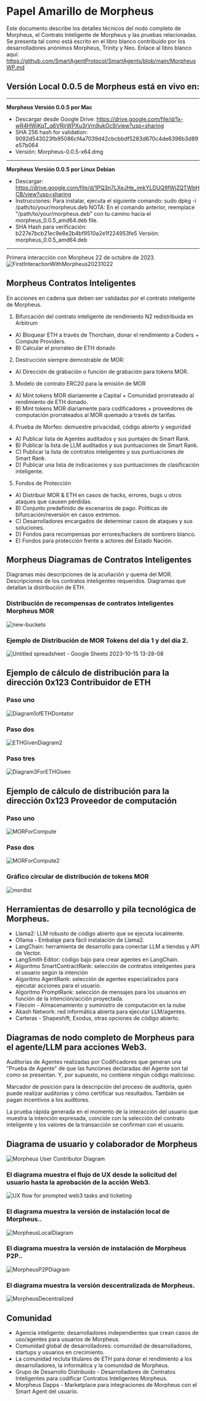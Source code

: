 # Papel Amarillo de Morpheus


Este documento describe los detalles técnicos del nodo completo de Morpheus, el Contrato Inteligente de Morpheus y las pruebas relacionadas. Se presenta tal como está escrito en el libro blanco contribuido por los desarrolladores anónimos Morpheus, Trinity y Neo. Enlace al libro blanco aquí: https://github.com/SmartAgentProtocol/SmartAgents/blob/main/MorpheusWP.md 

## Versión Local 0.0.5 de Morpheus está en vivo en:
---------
**Morpheus Versión 0.0.5 por Mac**
- Descargar desde Google Drive: https://drive.google.com/file/d/1x-wR4HWjKqT_g6VRjrWPXu3rVm9ukOc9/view?usp=sharing
- SHA 256 hash for validation: 9092d543023fb95086cf4a7039d42cbcbbdf5283d670c4de6396b3d89e57b064
- Versión: Morpheus-0.0.5-x64.dmg

---------
**Morpheus Versión 0.0.5 por Linux Debian**
- Descargar: https://drive.google.com/file/d/1PQ3n7LXeJHe_jmkYLDUQ9fWjZQTWbHCB/view?usp=sharing
- Instrucciones: Para instalar, ejecuta el siguiente comando:
sudo dpkg -i /path/to/your/morpheus.deb
NOTA: En el comando anterior, reemplace "/path/to/your/morpheus.deb" con tu camino hacia el morpheus_0.0.5_amd64.deb file.
- SHA Hash para verificación:
b227e7bcb21ec9e8e2b4bf9510a2e1f224953fe5
Versión: morpheus_0.0.5_amd64.deb
---------

Primera interacción con Morpheus 22 de octubre de 2023.
![FirstInteractionWithMorpheus20231022](https://github.com/MorpheusAIs/Morpheus/assets/1563345/35509f3a-4346-4f58-bb60-f7881fd10f7e)

## Morpheus Contratos Inteligentes
En acciones en cadena que deben ser validadas por el contrato inteligente de Morpheus.

1. Bifurcación del contrato inteligente de rendimiento N2 redistribuida en Arbitrum
- A) Bloquear ETH a través de Thorchain, donar el rendimiento a Coders + Compute Providers.
- B) Calcular el prorrateo de ETH donado

2. Destrucción siempre demostrable de MOR:
- A) Dirección de grabación o función de grabación para tokens MOR.

3. Modelo de contrato ERC20 para la emisión de MOR
- A) Mint tokens MOR diariamente a Capital + Comunidad prorrateado al rendimiento de ETH donado.
- B) Mint tokens MOR diariamente para codificadores + proveedores de computación prorrateados al MOR quemado a través de tarifas.

4. Prueba de Morfeo: demuestre privacidad, código abierto y seguridad
- A) Publicar lista de Agentes auditados y sus puntajes de Smart Rank.
- B) Publicar la lista de LLM auditados y sus puntuaciones de Smart Rank.
- C) Publicar la lista de contratos inteligentes y sus puntuaciones de Smart Rank.
- D) Publicar una lista de indicaciones y sus puntuaciones de clasificación inteligente.

5. Fondos de Protección
- A) Distribuir MOR & ETH en casos de hacks, errores, bugs u otros ataques que causen pérdidas.
- B) Conjunto predefinido de escenarios de pago. Políticas de bifurcación/reversión en casos extremos.
- C) Desarrolladores encargados de determinar casos de ataques y sus soluciones.
- D) Fondos para recompensas por errores/hackers de sombrero blanco.
- E) Fondos para protección frente a actores del Estado Nación.

## Morpheus Diagramas de Contratos Inteligentes
Diagramas más descripciones de la acuñación y quema del MOR.
Descripciones de los contratos inteligentes requeridos.
Diagramas que detallan la distribución de ETH.

### Distribución de recompensas de contratos inteligentes Morpheus MOR
![new-buckets](https://github.com/SmartAgentProtocol/SmartAgents/assets/76454555/cd57bae7-2a56-4a55-bf3e-1f810f3fba9c)

### Ejemplo de Distribución de MOR Tokens del día 1 y del día 2.
![Untitled spreadsheet - Google Sheets 2023-10-15 13-28-08](https://github.com/MorpheusAIs/Morpheus/assets/76454555/6ff7869d-bbd6-46b5-8673-6a59b75906e1)

## Ejemplo de cálculo de distribución para la dirección 0x123 Contribuidor de ETH

### Paso uno
![Diagram1ofETHDontator](https://github.com/SmartAgentProtocol/SmartAgents/assets/1563345/fead528c-d628-449e-a3a3-2f53904f4a3d)

### Paso dos
![ETHGivenDiagram2](https://github.com/MorpheusAIs/Morpheus/assets/1563345/915020e8-d342-48bc-85ee-367de0325680)

### Paso tres
![Diagram3ForETHGiven](https://github.com/MorpheusAIs/Morpheus/assets/1563345/a3f455af-56de-4c6b-9688-5b9e91673e5a)

## Ejemplo de cálculo de distribución para la dirección 0x123 Proveedor de computación

### Paso uno
![MORForCompute](https://github.com/SmartAgentProtocol/SmartAgents/assets/1563345/bef69c69-0420-441f-97f0-7e8195844f57)

### Paso dos
![MORForCompute2](https://github.com/SmartAgentProtocol/SmartAgents/assets/1563345/a6f30da5-5441-4f0a-be80-c5798f5920cd)

### Gráfico circular de distribución de tokens MOR
![mordist](https://github.com/MorpheusAIs/Morpheus/assets/76454555/4157efe7-6abf-404a-87f9-a8dc76cd4799)

## Herramientas de desarrollo y pila tecnológica de Morpheus.
- Llama2: LLM robusto de código abierto que se ejecuta localmente.
- Ollama - Embalaje para fácil instalación de Llama2.
- LangChain: herramienta de desarrollo para conectar LLM a tiendas y API de Vector.
- LangSmith Editor: código bajo para crear agentes en LangChain.
- Algoritmo SmartContractRank: selección de contratos inteligentes para el usuario según la intención
- Algoritmo AgentRank: selección de agentes especializados para ejecutar acciones para el usuario.
- Algoritmo PromptRank: selección de mensajes para los usuarios en función de la intención/acción proyectada.
- Filecoin - Almacenamiento y suministro de computación en la nube
- Akash Network: red informática abierta para ejecutar LLM/agentes.
- Carteras - Shapeshift, Exodus, otras opciones de código abierto.

## Diagramas de nodo completo de Morpheus para el agente/LLM para acciones Web3.
Auditorías de Agentes realizadas por Codificadores que generan una "Prueba de Agente" de que las funciones declaradas del Agente son tal como se presentan. Y, por supuesto, no contiene ningún código malicioso.

Marcador de posición para la descripción del proceso de auditoría, quién puede realizar auditorías y cómo certificar sus resultados. También se pagan incentivos a los auditores.

La prueba rápida generada en el momento de la interacción del usuario que muestra la intención expresada, coincide con la selección del contrato inteligente y los valores de la transacción se confirman con el usuario.

## Diagrama de usuario y colaborador de Morpheus
![Morpheus User   Contributor Diagram](https://github.com/MorpheusAIs/Morpheus/assets/1563345/2cff8d70-c116-472f-a431-8a82bfa22f9b)

### El diagrama muestra el flujo de UX desde la solicitud del usuario hasta la aprobación de la acción Web3.
![UX flow for prompted web3 tasks and ticketing](https://github.com/MorpheusAIs/Morpheus/assets/76454555/942b20fb-d67e-4a57-af2c-cd24a89690a5)

### El diagrama muestra la versión de instalación local de Morpheus..
![MorpheusLocalDiagram](https://github.com/SmartAgentProtocol/SmartAgents/assets/1563345/a0564914-cddb-42e4-b0f4-8c2310db6a66)

### El diagrama muestra la versión de instalación de Morpheus P2P..
![MorpheusP2PDiagram](https://github.com/SmartAgentProtocol/SmartAgents/assets/1563345/a7eeb31f-3d38-4233-a45f-e9b91ad84ba2)

### El diagrama muestra la versión descentralizada de Morpheus.
![MorpheusDecentralized](https://github.com/SmartAgentProtocol/SmartAgents/assets/1563345/1699f2de-cc18-42e8-a05c-32b3307baa20)

## Comunidad
- Agencia inteligente: desarrolladores independientes que crean casos de uso/agentes para usuarios de Morpheus.
- Comunidad global de desarrolladores: comunidad de desarrolladores, startups y usuarios en crecimiento.
- La comunidad recluta titulares de ETH para donar el rendimiento a los desarrolladores, la informática y la comunidad de Morpheus.
- Grupo de Desarrollo Distribuido - Desarrolladores de Contratos Inteligentes para codificar Contratos Inteligentes Morpheus.
- Morpheus Dapps - Marketplace para integraciones de Morpheus con el Smart Agent del usuario.

